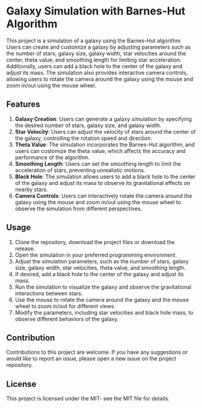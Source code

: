 # Galaxy Simulation with Barnes-Hut Algorithm

This project is a simulation of a galaxy using the Barnes-Hut algorithm. Users can create and customize a galaxy by adjusting parameters such as the number of stars, galaxy size, galaxy width, star velocities around the center, theta value, and smoothing length for limiting star acceleration. Additionally, users can add a black hole to the center of the galaxy and adjust its mass. The simulation also provides interactive camera controls, allowing users to rotate the camera around the galaxy using the mouse and zoom in/out using the mouse wheel.

## Features

1. **Galaxy Creation**: Users can generate a galaxy simulation by specifying the desired number of stars, galaxy size, and galaxy width.
2. **Star Velocity**: Users can adjust the velocity of stars around the center of the galaxy, controlling the rotation speed and direction.
3. **Theta Value**: The simulation incorporates the Barnes-Hut algorithm, and users can customize the theta value, which affects the accuracy and performance of the algorithm.
4. **Smoothing Length**: Users can set the smoothing length to limit the acceleration of stars, preventing unrealistic motions.
5. **Black Hole**: The simulation allows users to add a black hole to the center of the galaxy and adjust its mass to observe its gravitational effects on nearby stars.
6. **Camera Controls**: Users can interactively rotate the camera around the galaxy using the mouse and zoom in/out using the mouse wheel to observe the simulation from different perspectives.

## Usage

1. Clone the repository, download the project files or download the release.
2. Open the simulation in your preferred programming environment.
3. Adjust the simulation parameters, such as the number of stars, galaxy size, galaxy width, star velocities, theta value, and smoothing length.
4. If desired, add a black hole to the center of the galaxy and adjust its mass.
5. Run the simulation to visualize the galaxy and observe the gravitational interactions between stars.
6. Use the mouse to rotate the camera around the galaxy and the mouse wheel to zoom in/out for different views.
7. Modify the parameters, including star velocities and black hole mass, to observe different behaviors of the galaxy.


## Contribution

Contributions to this project are welcome. If you have any suggestions or would like to report an issue, please open a new issue on the project repository.

## License

This project is licensed under the MIT- see the MIT  file for details.
